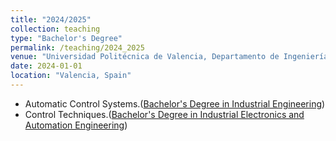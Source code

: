 ```yaml
---
title: "2024/2025"
collection: teaching
type: "Bachelor's Degree"
permalink: /teaching/2024_2025
venue: "Universidad Politécnica de Valencia, Departamento de Ingeniería de Sistemas y Automática"
date: 2024-01-01
location: "Valencia, Spain"
---
```


- Automatic Control Systems.([Bachelor's Degree in Industrial Engineering](https://www.upv.es/titulaciones/GITI/index-en.html))
- Control Techniques.([Bachelor's Degree in Industrial Electronics and Automation Engineering](https://www.upv.es/titulaciones/GIEIA/))
